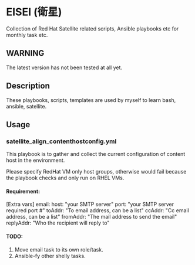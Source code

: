 # EISEI (衛星)

Collection of Red Hat Satellite related scripts, Ansible playbooks etc for monthly task etc.

## WARNING

The latest version has not been tested at all yet.

## Description

These playbooks, scripts, templates are used by myself to learn bash, ansible, satellite.

## Usage

### satellite_align_contenthostconfig.yml

This playbook is to gather and collect the current configuration of content host
in the environment.

Please specify RedHat VM only host groups, otherwise would fail because the playbook
checks and only run on RHEL VMs.

#### Requirement:

[Extra vars]
email:
  host: "your SMTP server"
  port: "your SMTP server required port #"
  toAddr: "To email address, can be a list"
  ccAddr: "Cc email address, can be a list"
  fromAddr: "The mail address to send the email"
  replyAddr: "Who the recipient will reply to"

#### TODO:

1. Move email task to its own role/task.
2. Ansible-fy other shelly tasks.
